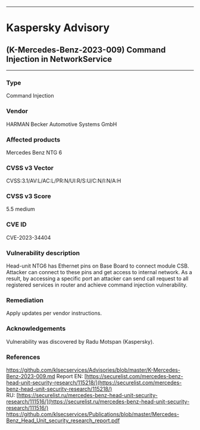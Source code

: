 ***
# Kaspersky Advisory
## (K-Mercedes-Benz-2023-009) Command Injection in NetworkService
***
### Type
Command Injection
### Vendor
HARMAN Becker Automotive Systems GmbH
### Affected products
Mercedes Benz NTG 6 
### CVSS v3 Vector

CVSS:3.1/AV:L/AC:L/PR:N/UI:R/S:U/C:N/I:N/A:H
### CVSS v3 Score

5.5 medium
### CVE ID

CVE-2023-34404
### Vulnerability description
Head-unit NTG6 has Ethernet pins on Base Board to connect module CSB. Attacker can connect to these pins and get access to internal network.
As a result, by accessing a specific port an attacker can send call request to all registered services in router and achieve command injection vulnerability.
### Remediation
Apply updates per vendor instructions.
### Acknowledgements
Vulnerability was discovered by Radu Motspan (Kaspersky).

### References
https://github.com/klsecservices/Advisories/blob/master/K-Mercedes-Benz-2023-009.md
Report
EN: [https://securelist.com/mercedes-benz-head-unit-security-research/115218/](https://securelist.com/mercedes-benz-head-unit-security-research/115218/)
RU: [https://securelist.ru/mercedes-benz-head-unit-security-research/111516/](https://securelist.ru/mercedes-benz-head-unit-security-research/111516/)
https://github.com/klsecservices/Publications/blob/master/Mercedes-Benz_Head_Unit_security_research_report.pdf